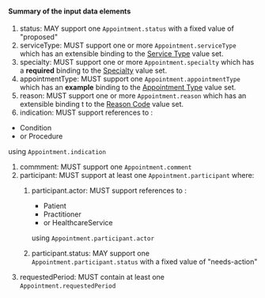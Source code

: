 #### Summary of the input data elements

1. status:  MAY support one `Appointment.status` with a fixed value of "proposed"
1. serviceType:  MUST support one or more `Appointment.serviceType` which has an extensible binding  to the [Service Type](#) value set.
1. specialty:  MUST support one or more `Appointment.specialty` which has a **required** binding  to the [Specialty](#) value set.
1. appointmentType:  MUST support one `Appointment.appointmentType` which has an **example** binding  to the [Appointment Type](#) value set.
1. reason:  MUST support one or more `Appointment.reason` which has an extensible binding t to the [Reason Code](#) value set.
1. indication:  MUST support references to :
  - Condition
  - or Procedure

   using `Appointment.indication`
1. commment:  MUST support one `Appointment.comment`
1. participant:  MUST support at least one `Appointment.participant` where:
   1. participant.actor:  MUST support references to :
      - Patient
      - Practitioner
      - or HealthcareService

      using `Appointment.participant.actor`
   1. participant.status:  MAY support one `Appointment.participant.status` with a fixed value of "needs-action"
1. requestedPeriod:  MUST contain at least one `Appointment.requestedPeriod`
